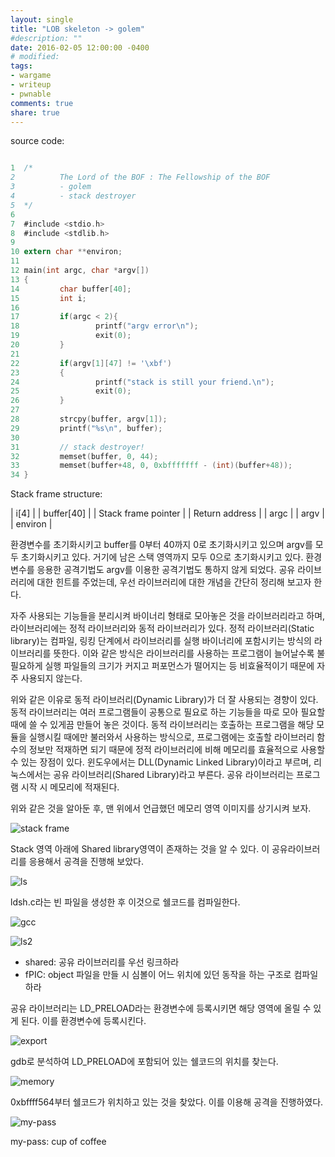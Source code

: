 ```yaml
---
layout: single
title: "LOB skeleton -> golem"
#description: ""
date: 2016-02-05 12:00:00 -0400
# modified: 
tags: 
- wargame
- writeup
- pwnable
comments: true
share: true
---
```


source code:

```c

1  /*
2          The Lord of the BOF : The Fellowship of the BOF
3          - golem
4          - stack destroyer
5  */
6  
7  #include <stdio.h>
8  #include <stdlib.h>
9  
10 extern char **environ;
11 
12 main(int argc, char *argv[])
13 {
14         char buffer[40];
15         int i;
16 
17         if(argc < 2){
18                 printf("argv error\n");
19                 exit(0);
20         }
21 
22         if(argv[1][47] != '\xbf')
23         {
24                 printf("stack is still your friend.\n");
25                 exit(0);
26         }
27 
28         strcpy(buffer, argv[1]);
29         printf("%s\n", buffer);
30 
31         // stack destroyer!
32         memset(buffer, 0, 44);
33         memset(buffer+48, 0, 0xbfffffff - (int)(buffer+48));
34 }

```

Stack frame structure:

| i[4] |
| buffer[40] |
| Stack frame pointer |
| Return address |
| argc |
| argv |
| environ |

환경변수를 초기화시키고 buffer를 0부터 40까지 0로 초기화시키고 있으며 argv를 모두 초기화시키고 있다. 거기에 남은 스택 영역까지 모두 0으로 초기화시키고 있다. 환경변수를 응용한 공격기법도 argv를 이용한 공격기법도 통하지 않게 되었다. 공유 라이브러리에 대한 힌트를 주었는데, 우선 라이브러리에 대한 개념을 간단히 정리해 보고자 한다.

자주 사용되는 기능들을 분리시켜 바이너리 형태로 모아놓은 것을 라이브러리라고 하며, 라이브러리에는 정적 라이브러리와 동적 라이브러리가 있다. 정적 라이브러리(Static library)는 컴파일, 링킹 단계에서 라이브러리를 실행 바이너리에 포함시키는 방식의 라이브러리를 뜻한다. 이와 같은 방식은 라이브러리를 사용하는 프로그램이 늘어날수록 불필요하게 실행 파일들의 크기가 커지고 퍼포먼스가 떨어지는 등 비효율적이기 때문에 자주 사용되지 않는다.

위와 같은 이유로 동적 라이브러리(Dynamic Library)가 더 잘 사용되는 경향이 있다. 동적 라이브러리는 여러 프로그램들이 공통으로 필요로 하는 기능들을 따로 모아 필요할 때에 쓸 수 있게끔 만들어 놓은 것이다. 동적 라이브러리는 호출하는 프로그램을 해당 모듈을 실행시킬 때에만 불러와서 사용하는 방식으로, 프로그램에는 호출할 라이브러리 함수의 정보만 적재하면 되기 때문에 정적 라이브러리에 비해 메모리를 효율적으로 사용할 수 있는 장점이 있다. 윈도우에서는 DLL(Dynamic Linked Library)이라고 부르며, 리눅스에서는 공유 라이브러리(Shared Library)라고 부른다. 공유 라이브러리는 프로그램 시작 시 메모리에 적재된다.

위와 같은 것을 알아둔 후, 맨 위에서 언급했던 메모리 영역 이미지를 상기시켜 보자.

![stack frame]({{site.url}}{{site.baseurl}}/assets/images/2016-02-05-LOB-11/0.png)

Stack 영역 아래에 Shared library영역이 존재하는 것을 알 수 있다. 이 공유라이브러리를 응용해서 공격을 진행해 보았다.

![ls]({{site.url}}{{site.baseurl}}/assets/images/2016-02-05-LOB-11/1.png)

ldsh.c라는 빈 파일을 생성한 후 이것으로 쉘코드를 컴파일한다.

![gcc]({{site.url}}{{site.baseurl}}/assets/images/2016-02-05-LOB-11/2.png)

![ls2]({{site.url}}{{site.baseurl}}/assets/images/2016-02-05-LOB-11/3.png)


- shared: 공유 라이브러리를 우선 링크하라
- fPIC: object 파일을 만들 시 심볼이 어느 위치에 있던 동작을 하는 구조로 컴파일 하라

공유 라이브러리는 LD_PRELOAD라는 환경변수에 등록시키면 해당 영역에 올릴 수 있게 된다. 이를 환경변수에 등록시킨다.

![export]({{site.url}}{{site.baseurl}}/assets/images/2016-02-05-LOB-11/4.png)

gdb로 분석하여 LD_PRELOAD에 포함되어 있는 쉘코드의 위치를 찾는다.

![memory]({{site.url}}{{site.baseurl}}/assets/images/2016-02-05-LOB-11/5.png)

0xbffff564부터 쉘코드가 위치하고 있는 것을 찾았다. 이를 이용해 공격을 진행하였다.

![my-pass]({{site.url}}{{site.baseurl}}/assets/images/2016-02-05-LOB-11/6.png)

my-pass: cup of coffee
